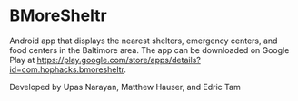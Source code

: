 BMoreSheltr
===========

Android app that displays the nearest shelters, emergency centers, and food centers in the Baltimore area. The app can be downloaded on Google Play at https://play.google.com/store/apps/details?id=com.hophacks.bmoresheltr.

Developed by Upas Narayan, Matthew Hauser, and Edric Tam
